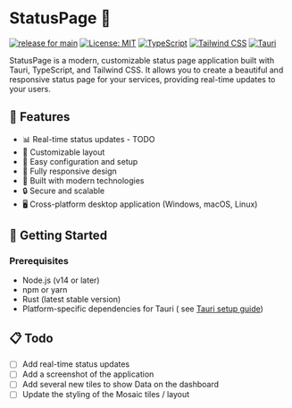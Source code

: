 # StatusPage 🚦

[![release for main](https://github.com/RemcoDewlde/StatusPage/actions/workflows/publish_and_release.yml/badge.svg)](https://github.com/RemcoDewlde/StatusPage/actions/workflows/publish_and_release.yml)
[![License: MIT](https://img.shields.io/badge/License-MIT-red.svg)](https://opensource.org/licenses/MIT)
[![TypeScript](https://img.shields.io/badge/TypeScript-5.4.5-blue)](https://www.typescriptlang.org/)
[![Tailwind CSS](https://img.shields.io/badge/Tailwind_CSS-3.3.4-38B2AC)](https://tailwindcss.com/)
[![Tauri](https://img.shields.io/badge/Tauri-1.6.7-orange)](https://tauri.app/)

StatusPage is a modern, customizable status page application built with Tauri, TypeScript, and Tailwind CSS. It
allows you to create a beautiful and responsive status page for your services, providing real-time updates to your
users.

[//]: # (![StatusPage Screenshot]&#40;/placeholder.svg?height=300&width=600&#41;)

## 🌟 Features

- 📊 Real-time status updates - TODO
- 🎨 Customizable layout
- 🔧 Easy configuration and setup
- 📱 Fully responsive design
- 🚀 Built with modern technologies
- 🔒 Secure and scalable
- 🖥️ Cross-platform desktop application (Windows, macOS, Linux)

## 🚀 Getting Started

### Prerequisites

- Node.js (v14 or later)
- npm or yarn
- Rust (latest stable version)
- Platform-specific dependencies for Tauri (
  see [Tauri setup guide](https://tauri.app/v1/guides/getting-started/prerequisites))

## 📋 Todo

- [ ] Add real-time status updates
- [ ] Add a screenshot of the application
- [ ] Add several new tiles to show Data on the dashboard
- [ ] Update the styling of the Mosaic tiles / layout
